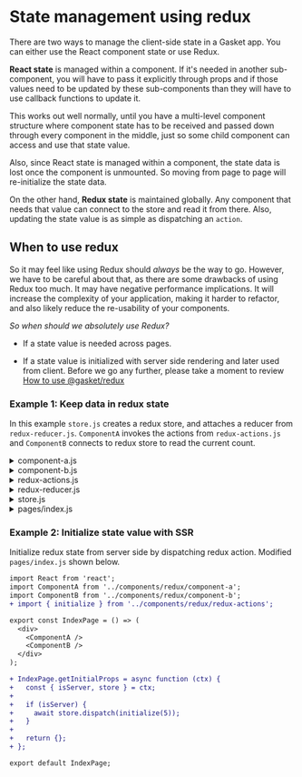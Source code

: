 # State management using redux

There are two ways to manage the client-side state in a Gasket app. You can either
use the React component state or use Redux.

**React state** is managed within a component. If it's needed in another sub-component,
you will have to pass it explicitly through props and if those values need to be updated
by these sub-components than they will have to use callback functions to update it.

This works out well normally, until you have a multi-level component structure where 
component state has to be received and passed down through every component in the middle,
just so some child component can access and use that state value.

Also, since React state is managed within a component, the state data is lost once the 
component is unmounted. So moving from page to page will re-initialize the state data.

On the other hand, **Redux state** is maintained globally. Any component that needs 
that value can connect to the store and read it from there. Also, updating the state
value is as simple as dispatching an `action`.

## When to use redux

So it may feel like using Redux should *always* be the way to go. However, we have to 
be careful about that, as there are some drawbacks of using Redux too much. It may 
have negative performance implications. It will increase the complexity of your 
application, making it harder to refactor, and also likely reduce the re-usability of
your components.

*So when should we absolutely use Redux?*

- If a state value is needed across pages.

- If a state value is initialized with server side rendering and later used from client.
Before we go any further, please take a moment to review [How to use @gasket/redux](https://github.com/godaddy/gasket/tree/master/packages/gasket-redux#gasketredux)

### Example 1: Keep data in redux state

In this example `store.js` creates a redux store, and attaches a reducer from 
`redux-reducer.js`. `ComponentA` invokes the actions from `redux-actions.js` 
and `ComponentB` connects to redux store to read the current count.

<details><summary>component-a.js</summary>
<p>

```javascript
import React from 'react';
import PropTypes from 'prop-types';
import { increment, decrement } from './redux-actions';
import { connect } from 'react-redux';

class ComponentA  extends React.Component {
  static propTypes = {
    increment: PropTypes.func,
    decrement: PropTypes.func
  };

  increment = () => {
    this.props.increment();
  };

  decrement = () => {
    this.props.decrement();
  };

  render() {
    return (
      <div>
        <button onClick={ this.increment }>Increment</button>
        <button onClick={ this.decrement }>Decrement</button>
      </div>
    );
  }
}

export default connect(null, { increment, decrement })(ComponentA);
```

</p>
</details>

<details><summary>component-b.js</summary>
<p>

```javascript
import React from 'react';
import PropTypes from 'prop-types';
import { connect } from 'react-redux';

class ComponentB  extends React.Component {
  static propTypes = {
    currentCount: PropTypes.number
  };

  render() {
    return (
      <div>
        Current Count: { this.props.currentCount }
      </div>
    );
  }
}

function mapStateToProps(state) {
  return {
    currentCount: state.reduxReducer.currentCount
  };
}

export default connect(mapStateToProps)(ComponentB);
```

</p>
</details>

<details><summary>redux-actions.js</summary>
<p>

```javascript
const INCREASE_BY_ONE = 'INCREASE_BY_ONE';
const DECREASE_BY_ONE = 'DECREASE_BY_ONE';
const INITIALIZE_COUNT = 'INITIALIZE_COUNT';

const initialize = (count) => {
  return {
    type: INITIALIZE_COUNT,
    payload: count
  };
};

const increment = () => {
  return {
    type: INCREASE_BY_ONE
  };
};

const decrement = () => {
  return {
    type: DECREASE_BY_ONE
  };
};

module.exports = {
  initialize,
  increment,
  decrement,
  INCREASE_BY_ONE,
  DECREASE_BY_ONE,
  INITIALIZE_COUNT
};
```

</p>
</details>

<details><summary>redux-reducer.js</summary>
<p>

```javascript
const { INCREASE_BY_ONE, DECREASE_BY_ONE, INITIALIZE_COUNT } = require('../components/redux/redux-actions');

module.exports = function reducer(state = {}, action) {
  const getCurrentCount = (state) => {
    if (!state.currentCount) {
      return 0;
    }
    return state.currentCount;
  };
  const currentCount = getCurrentCount(state);
  switch (action.type) {
    case INITIALIZE_COUNT: {
      return { ...state, currentCount: action.payload };
    }
    case INCREASE_BY_ONE: {
      return { ...state, currentCount: currentCount + 1 };
    }
    case DECREASE_BY_ONE: {
      return { ...state, currentCount: currentCount > 0 ? currentCount - 1 : currentCount };
    }
    default:
      return state;
  }
};
```

</p>
</details>

<details><summary>store.js</summary>
<p>

```javascript
const { configureMakeStore } = require('@gasket/redux');
const reduxReducer = require('./redux-reducer');

const reducers = {
  reduxReducer
};

module.exports = configureMakeStore({ reducers });
```

</p>
</details>

<details><summary>pages/index.js</summary>
<p>

```javascript
import React from 'react';
import ComponentA from '../component-a';
import ComponentB from '../component-b';

export const IndexPage = () => (
  <div>
    <ComponentA />
    <ComponentB />
  </div>
);

export default IndexPage;

```

</p>
</details>

### Example 2: Initialize state value with SSR

Initialize redux state from server side by dispatching redux action.
Modified `pages/index.js` shown below.

```diff
import React from 'react';
import ComponentA from '../components/redux/component-a';
import ComponentB from '../components/redux/component-b';
+ import { initialize } from '../components/redux/redux-actions';

export const IndexPage = () => (
  <div>
    <ComponentA />
    <ComponentB />
  </div>
);

+ IndexPage.getInitialProps = async function (ctx) {
+   const { isServer, store } = ctx;
+
+   if (isServer) {
+     await store.dispatch(initialize(5));
+   }
+
+   return {};
+ };

export default IndexPage;
```
